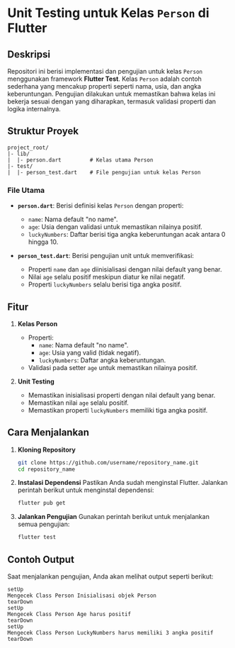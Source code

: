 # Unit Testing untuk Kelas `Person` di Flutter

## Deskripsi
Repositori ini berisi implementasi dan pengujian untuk kelas `Person` menggunakan framework **Flutter Test**. Kelas `Person` adalah contoh sederhana yang mencakup properti seperti nama, usia, dan angka keberuntungan. Pengujian dilakukan untuk memastikan bahwa kelas ini bekerja sesuai dengan yang diharapkan, termasuk validasi properti dan logika internalnya.

## Struktur Proyek

```
project_root/
|- lib/
|  |- person.dart         # Kelas utama Person
|- test/
|  |- person_test.dart    # File pengujian untuk kelas Person
```

### File Utama
- **`person.dart`**: Berisi definisi kelas `Person` dengan properti:
  - `name`: Nama default "no name".
  - `age`: Usia dengan validasi untuk memastikan nilainya positif.
  - `luckyNumbers`: Daftar berisi tiga angka keberuntungan acak antara 0 hingga 10.

- **`person_test.dart`**: Berisi pengujian unit untuk memverifikasi:
  - Properti `name` dan `age` diinisialisasi dengan nilai default yang benar.
  - Nilai `age` selalu positif meskipun diatur ke nilai negatif.
  - Properti `luckyNumbers` selalu berisi tiga angka positif.

## Fitur
1. **Kelas Person**
   - Properti:
     - `name`: Nama default "no name".
     - `age`: Usia yang valid (tidak negatif).
     - `luckyNumbers`: Daftar angka keberuntungan.
   - Validasi pada setter `age` untuk memastikan nilainya positif.

2. **Unit Testing**
   - Memastikan inisialisasi properti dengan nilai default yang benar.
   - Memastikan nilai `age` selalu positif.
   - Memastikan properti `luckyNumbers` memiliki tiga angka positif.

## Cara Menjalankan

1. **Kloning Repository**
   ```bash
   git clone https://github.com/username/repository_name.git
   cd repository_name
   ```

2. **Instalasi Dependensi**
   Pastikan Anda sudah menginstal Flutter. Jalankan perintah berikut untuk menginstal dependensi:
   ```bash
   flutter pub get
   ```

3. **Jalankan Pengujian**
   Gunakan perintah berikut untuk menjalankan semua pengujian:
   ```bash
   flutter test
   ```

## Contoh Output
Saat menjalankan pengujian, Anda akan melihat output seperti berikut:
```
setUp
Mengecek Class Person Inisialisasi objek Person
tearDown
setUp
Mengecek Class Person Age harus positif
tearDown
setUp
Mengecek Class Person LuckyNumbers harus memiliki 3 angka positif
tearDown
```

